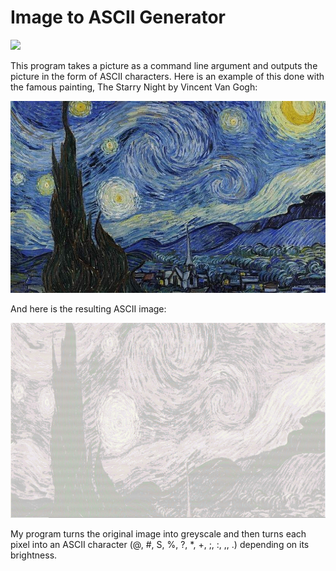 <h1>Image to ASCII Generator</h1> 
<a href="https://skillicons.dev"> <img src="https://skillicons.dev/icons?i=python"/> </a>

<p> This program takes a picture as a command line argument and outputs the picture in the form of ASCII characters. Here is an example of this done with the famous painting, The Starry Night by Vincent Van Gogh: </p>

![A Starry Night](/Test-Images/StarryNight.jpg)

<p> And here is the resulting ASCII image: </p>

![A Starry Night](StarryNightASCII.png)

<p> My program turns the original image into greyscale and then turns each pixel into an ASCII character (@, #, S, %, ?, *, +, ;, :, ,, .) depending on its brightness. </p>
